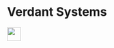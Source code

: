 # Verdant Systems

<a href="https://www.instagram.com/verdantsystems/" alt="Instragram" title="Follow Me!" class="clean"><img src="assets/instagram.svg" width="32" height="32" /></a>